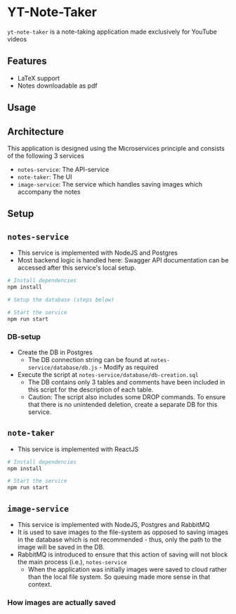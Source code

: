 # YT-Note-Taker

`yt-note-taker` is a note-taking application made exclusively
for YouTube videos

## Features
- LaTeX support
- Notes downloadable as pdf

## Usage

## Architecture
This application is designed using the Microservices principle and consists of
the following 3 services
- `notes-service`: The API-service
- `note-taker`: The UI
- `image-service`: The service which handles saving images which accompany the
  notes

## Setup

## `notes-service`
- This service is implemented with NodeJS and Postgres
- Most backend logic is handled here: Swagger API documentation can be accessed
  after this service's local setup.
```bash
# Install dependencies
npm install

# Setup the database (steps below)

# Start the service
npm run start
```
### DB-setup
- Create the DB in Postgres
  - The DB connection string can be found at `notes-service/database/db.js` -
    Modify as required
- Execute the script at `notes-service/database/db-creation.sql`
  - The DB contains only 3 tables and comments have been included in this script
    for the description of each table.
  - Caution: The script also includes some DROP commands. To ensure that there
    is no unintended deletion, create a separate DB for this service.

## `note-taker` 
- This service is implemented with ReactJS
```bash
# Install dependencies
npm install

# Start the service
npm run start
```

## `image-service`
- This service is implemented with NodeJS, Postgres and RabbitMQ
- It is used to save images to the file-system as opposed to saving images in
  the database which is not recommended - thus, only the path to the image will
  be saved in the DB.
- RabbitMQ is introduced to ensure that this action of saving will not block the
  main process (i.e.), `notes-service`
  - When the application was initially images were saved to cloud rather than
    the local file system. So queuing made more sense in that context.
### How images are actually saved
